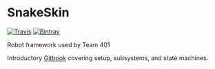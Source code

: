 
# SnakeSkin
[![Travis](https://img.shields.io/travis/rust-lang/rust.svg?style=for-the-badge)]() 
[![Bintray](https://img.shields.io/bintray/v/asciidoctor/maven/asciidoctorj.svg?style=for-the-badge)](https://bintray.com/team401/SnakeSkin/SnakeSkin)


Robot framework used by Team 401

Introductory [Gitbook](https://team401.gitbooks.io/snakeskin/content/) covering setup, subsystems, and state machines.
